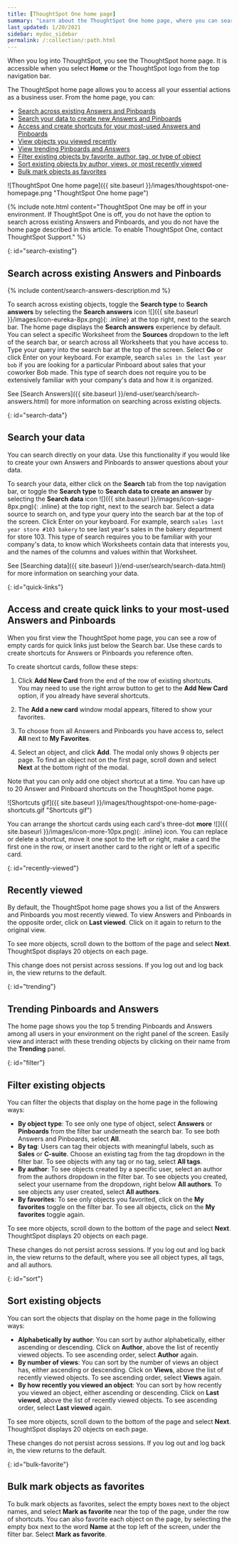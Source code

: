 ```yaml
---
title: [ThoughtSpot One home page]
summary: "Learn about the ThoughtSpot One home page, where you can search across your company's existing Answers and Pinboards and access trending objects, your recently viewed objects, and your favorites."
last_updated: 1/20/2021
sidebar: mydoc_sidebar
permalink: /:collection/:path.html
---
```


When you log into ThoughtSpot, you see the ThoughtSpot home page. It is accessible when you select **Home** or the ThoughtSpot logo from the top navigation bar.

The ThoughtSpot home page allows you to access all your essential actions as a business user. From the home page, you can:

- [Search across existing Answers and Pinboards](#search-existing)
- [Search your data to create new Answers and Pinboards](#search-data)
- [Access and create shortcuts for your most-used Answers and Pinboards](#quick-links)
- [View objects you viewed recently](#recently-viewed)
- [View trending Pinboards and Answers](#trending)
- [Filter existing objects by favorite, author, tag, or type of object](#filter)
- [Sort existing objects by author, views, or most recently viewed](#sort)
- [Bulk mark objects as favorites](#bulk-favorite)

![ThoughtSpot One home page]({{ site.baseurl }}/images/thoughtspot-one-homepage.png "ThoughtSpot One home page")

{% include note.html content="ThoughtSpot One may be off in your environment. If ThoughtSpot One is off, you do not have the option to search across existing Answers and Pinboards, and  you do not have the home page described in this article. To enable ThoughtSpot One, contact ThoughtSpot Support." %}

{: id="search-existing"}
## Search across existing Answers and Pinboards
{% include content/search-answers-description.md %}

To search across existing objects, toggle the **Search type** to **Search answers** by selecting the **Search answers** icon ![]({{ site.baseurl }}/images/icon-eureka-8px.png){: .inline} at the top right, next to the search bar. The home page displays the **Search answers** experience by default. You can select a specific Worksheet from the **Sources** dropdown to the left of the search bar, or search across all Worksheets that you have access to. Type your query into the search bar at the top of the screen. Select **Go** or click Enter on your keyboard. For example, search `sales in the last year bob` if you are looking for a particular Pinboard about sales that your coworker Bob made. This type of search does not require you to be extensively familiar with your company's data and how it is organized.

See [Search Answers]({{ site.baseurl }}/end-user/search/search-answers.html) for more information on searching across existing objects.

{: id="search-data"}
## Search your data
You can search directly on your data. Use this functionality if you would like to create your own Answers and Pinboards to answer questions about your data.

To search your data, either click on the **Search** tab from the top navigation bar, or toggle the **Search type** to **Search data to create an answer** by selecting the **Search data** icon ![]({{ site.baseurl }}/images/icon-sage-8px.png){: .inline} at the top right, next to the search bar. Select a data source to search on, and type your query into the search bar at the top of the screen. Click Enter on your keyboard. For example, search `sales last year store #103 bakery` to see last year's sales in the bakery department for store 103. This type of search requires you to be familiar with your company's data, to know which Worksheets contain data that interests you, and the names of the columns and values within that Worksheet.

See [Searching data]({{ site.baseurl }}/end-user/search/search-data.html) for more information on searching your data.

{: id="quick-links"}
## Access and create quick links to your most-used Answers and Pinboards
When you first view the ThoughtSpot home page, you can see a row of empty cards for quick links just below the Search bar. Use these cards to create shortcuts for Answers or Pinboards you reference often.

To create shortcut cards, follow these steps:

1. Click **Add New Card** from the end of the row of existing shortcuts.<br>
    You may need to use the right arrow button to get to the **Add New Card** option, if you already have several shortcuts.

2. The **Add a new card** window modal appears, filtered to show your favorites.

3. To choose from all Answers and Pinboards you have access to, select **All** next to **My Favorites**.

4. Select an object, and click **Add**. The modal only shows 9 objects per page. To find an object not on the first page, scroll down and select **Next** at the bottom right of the modal. 

Note that you can only add one object shortcut at a time. You can have up to 20 Answer and Pinboard shortcuts on the ThoughtSpot home page.

![Shortcuts gif]({{ site.baseurl }}/images/thoughtspot-one-home-page-shortcuts.gif "Shortcuts gif")

You can arrange the shortcut cards using each card's three-dot **more** ![]({{ site.baseurl }}/images/icon-more-10px.png){: .inline} icon. You can replace or delete a shortcut, move it one spot to the left or right, make a card the first one in the row, or insert another card to the right or left of a specific card.

{: id="recently-viewed"}
## Recently viewed
By default, the ThoughtSpot home page shows you a list of the Answers and Pinboards you most recently viewed. To view Answers and Pinboards in the opposite order, click on **Last viewed**. Click on it again to return to the original view.

To see more objects, scroll down to the bottom of the page and select **Next**. ThoughtSpot displays 20 objects on each page.

This change does not persist across sessions. If you log out and log back in, the view returns to the default.

{: id="trending"}
## Trending Pinboards and Answers
The home page shows you the top 5 trending Pinboards and Answers among all users in your environment on the right panel of the screen. Easily view and interact with these trending objects by clicking on their name from the **Trending** panel.

{: id="filter"}
## Filter existing objects
You can filter the objects that display on the home page in the following ways:
- **By object type**: To see only one type of object, select **Answers** or **Pinboards** from the filter bar underneath the search bar. To see both Answers and Pinboards, select **All**.
- **By tag**: Users can tag their objects with meaningful labels, such as **Sales** or **C-suite**. Choose an existing tag from the tag dropdown in the filter bar. To see objects with any tag or no tag, select **All tags**.
- **By author**: To see objects created by a specific user, select an author from the authors dropdown in the filter bar. To see objects you created, select your username from the dropdown, right below **All authors**. To see objects any user created, select **All authors**.
- **By favorites**: To see only objects you favorited, click on the **My favorites** toggle on the filter bar. To see all objects, click on the **My favorites** toggle again.

To see more objects, scroll down to the bottom of the page and select **Next**. ThoughtSpot displays 20 objects on each page.

These changes do not persist across sessions. If you log out and log back in, the view returns to the default, where you see all object types, all tags, and all authors.

{: id="sort"}
## Sort existing objects
You can sort the objects that display on the home page in the following ways:
- **Alphabetically by author**: You can sort by author alphabetically, either ascending or descending. Click on **Author**, above the list of recently viewed objects. To see ascending order, select **Author** again.
- **By number of views**: You can sort by the number of views an object has, either ascending or descending. Click on **Views**, above the list of recently viewed objects. To see ascending order, select **Views** again.
- **By how recently you viewed an object**: You can sort by how recently you viewed an object, either ascending or descending. Click on **Last viewed**, above the list of recently viewed objects. To see ascending order, select **Last viewed** again.

To see more objects, scroll down to the bottom of the page and select **Next**. ThoughtSpot displays 20 objects on each page.

These changes do not persist across sessions. If you log out and log back in, the view returns to the default.

{: id="bulk-favorite"}
## Bulk mark objects as favorites
To bulk mark objects as favorites, select the empty boxes next to the object names, and select **Mark as favorite** near the top of the page, under the row of shortcuts. You can also favorite each object on the page, by selecting the empty box next to the word **Name** at the top left of the screen, under the filter bar. Select **Mark as favorite**.
